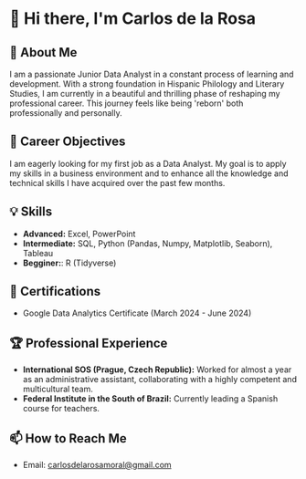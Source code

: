 # 👋 Hi there, I'm Carlos de la Rosa

## 🌟 About Me
I am a passionate Junior Data Analyst in a constant process of learning and development. With a strong foundation in Hispanic Philology and Literary Studies, I am currently in a beautiful and thrilling phase of reshaping my professional career. This journey feels like being 'reborn' both professionally and personally.

## 💼 Career Objectives
I am eagerly looking for my first job as a Data Analyst. My goal is to apply my skills in a business environment and to enhance all the knowledge and technical skills I have acquired over the past few months.

## 💡 Skills
- **Advanced:** Excel, PowerPoint
- **Intermediate:** SQL, Python (Pandas, Numpy, Matplotlib, Seaborn), Tableau
- **Begginer:**: R (Tidyverse)

## 📜 Certifications
- Google Data Analytics Certificate (March 2024 - June 2024)

## 🏆 Professional Experience
- **International SOS (Prague, Czech Republic):** Worked for almost a year as an administrative assistant, collaborating with a highly competent and multicultural team.
- **Federal Institute in the South of Brazil:** Currently leading a Spanish course for teachers.

## 📫 How to Reach Me
- Email: [carlosdelarosamoral@gmail.com](mailto:carlosdelarosamoral@gmail.com)

<!---
CarlosdlRosa/CarlosdlRosa is a ✨ special ✨ repository because its `README.md` (this file) appears on your GitHub profile.
You can click the Preview link to take a look at your changes.
--->


<!---
- 👋 Hi there, my name is Carlos de la Rosa
- A passionate Data Analyst Junior in a constant process of learning.
- 📝 With 2 degrees in Hispanic Philology and Literary Studies, I am currently in a beautiful and thrilling phase of reshaping my professional career, where I feel the excitement of being 'reborn' both professionally and personally.
- 🔭 I am looking for my first job as a Data Analyst to start applying my skills in a business environment and to enhance all the knowledge and technical skills I have acquired over the past few months.
- 👨‍💻 Advanced skills on Excel and PowerPoint. Intermediate knowledge in SQL, Python, R and Tableau.
- 📄 Certificate holder in Google Data Analytics.
- ⚡ I have a broad and varied work experience, from which I will highlight my last two jobs. I worked for almost a year at International SOS (Prague, Czech Republic) as an administrative side by side with a very competent and fully multicultural team. Additionally, I am currently leading a Spanish course for teachers at a Federal Institute in the south of Brazil.
- 📫 How to reach me: carlosdelarosamoral@gmail.com

CarlosdlRosa/CarlosdlRosa is a ✨ special ✨ repository because its `README.md` (this file) appears on your GitHub profile.
You can click the Preview link to take a look at your changes.
--->
